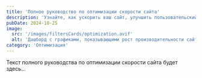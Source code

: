 ```yaml
---
title: 'Полное руководство по оптимизации скорости сайта'
description: 'Узнайте, как ускорить ваш сайт, улучшить пользовательский опыт и повысить позиции в поисковой выдаче с помощью наших советов.'
pubDate: 2024-10-25
image:
  src: '/images/filtersCards/optimization.avif'
  alt: 'Дашборд с графиками, показывающими рост производительности сайта'
category: 'Оптимизация'
---
```


Текст полного руководства по оптимизации скорости сайта будет здесь...